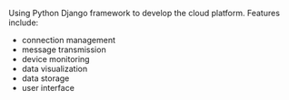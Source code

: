 Using Python Django framework to develop the cloud platform.
Features include:
- connection management
- message transmission
- device monitoring
- data visualization
- data storage
- user interface
